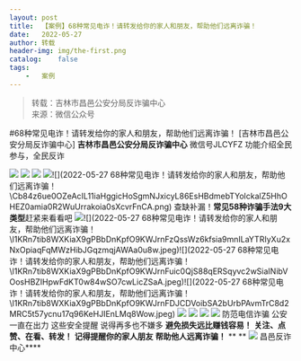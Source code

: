 ```yaml
---
layout:	post
title:	【案例】68种常见电诈！请转发给你的家人和朋友，帮助他们远离诈骗！
date:	2022-05-27
author:	转载
header-img:	img/the-first.png
catalog:	false
tags:
	-	案例
---
```


<blockquote><p>转载：吉林市昌邑公安分局反诈骗中心<br>
来源：微信公众号</p></blockquote>

#68种常见电诈！请转发给你的家人和朋友，帮助他们远离诈骗！
[吉林市昌邑公安分局反诈骗中心]
**吉林市昌邑公安分局反诈骗中心**
微信号JLCYFZ
功能介绍全民参与，全民反诈

![]({{site.baseurl}}/postimg/v8lx8Y7QxRmMBxGicDN6wHQ0KzYFcAFATue8e4sfzx6Z9ZUGO9hx884icicalibumhChBYa2aEkBNRD7XrkXex2jTA.jpeg)
![]({{site.baseurl}}/postimg/Cb84z6ue0OZeAcIL11iaHggicHoSgmNJxic6icRxicjybu58k96E2xo1AicM4Km6peRABVAiaepchMOaS4ia09FGBHzHHg.png)
![]({{site.baseurl}}/postimg/Cb84z6ue0OZeAcIL11iaHggicHoSgmNJxictaLkcV1DawWD25S4nKiakwMmALsRmyWVZk1yON94JgSqXUhJ37AO9Ag.png)
![]({{site.baseurl}}/postimg/Cb84z6ue0OZeAcIL11iaHggicHoSgmNJxicQfmuUnKx5VeeuStwB1DBpl13JJ7waW4zjRruS9tubbxzAUj6nEJaXQ.png)![](2022-05-27
68种常见电诈！请转发给你的家人和朋友，帮助他们远离诈骗！\\Cb84z6ue0OZeAcIL11iaHggicHoSgmNJxicyL86EsHBdmebTYolckalZ5HhOHEZ0amia0R2WuUrrakoia0sXcvrFnCA.png)
查缺补漏！**常见58种诈骗手法9大类型**赶紧来看看吧
![]({{site.baseurl}}/postimg/v8lx8Y7QxRmMBxGicDN6wHQ0KzYFcAFATmJAZsCcRI2yEt1oGicrHE4rPwpj2jXrHs3YxUmvC1vujBjIhm6CzibicQ.jpeg)![](2022-05-27
68种常见电诈！请转发给你的家人和朋友，帮助他们远离诈骗！\\l1KRn7tib8WXKiaX9gPBbDnKpfO9KWJrnFzQssWz6kfsia9mnILaYTRIyXu2xNxOpiaqFqMWzHibJGqzmqjAWAa0u8w.jpeg)![](2022-05-27
68种常见电诈！请转发给你的家人和朋友，帮助他们远离诈骗！\\l1KRn7tib8WXKiaX9gPBbDnKpfO9KWJrnFuic0QjS88qERSqyvc2wSiaINibVOosHBZIHpwFdKT0w84wSO7cwLicZSaA.jpeg)![](2022-05-27
68种常见电诈！请转发给你的家人和朋友，帮助他们远离诈骗！\\l1KRn7tib8WXKiaX9gPBbDnKpfO9KWJrnFDJCDVoibSA2bUrbPAvmTrC8d2MRC5t57ycnu17q96KeHJIEnLMq8Wow.jpeg)
![]({{site.baseurl}}/postimg/l1KRn7tib8WXKiaX9gPBbDnKpfO9KWJrnFw8Q5TYXhF6zeRjhGCyduGSD32KzG0HZb0ptQa8cSUb63ftaT4ubeibA.jpeg)
![]({{site.baseurl}}/postimg/l1KRn7tib8WXKiaX9gPBbDnKpfO9KWJrnFwZo5HYxsRfEIS5WMiba58Eo9R6rdaDKjqJCY8o7j1Iwibc2xA4dIeG3Q.jpeg)
![]({{site.baseurl}}/postimg/l1KRn7tib8WXKiaX9gPBbDnKpfO9KWJrnF4ibSRNPEvgXCT6HlibIaEfTZgrg19ibUVDiapCibVxDIheaNlycZnMch4JA.jpeg)
![]({{site.baseurl}}/postimg/v8lx8Y7QxRmMBxGicDN6wHQ0KzYFcAFATib4SqWjcDI5o5cbu77xQonHl3no1MsNuPiaITj1ibXBywgRyopzBqzwug.jpeg)
防范电信诈骗
公安一直在出力
这些安全提醒
说得再多也不嫌多
**避免损失远比赚钱容易！**
**关注、点赞、在看、转发！**
**记得提醒你的家人朋友**
**帮助他人远离诈骗！**
**
**
![]({{site.baseurl}}/postimg/7f48KExj8S5r2SoPGyAOBicw10ceBIVvVyAZKyXZwOMhprgf3NnMPSWTyzkYmZdk4yWdHpCzz9cCQXib3ubBvAOA.jpeg)
昌邑反诈中心****
